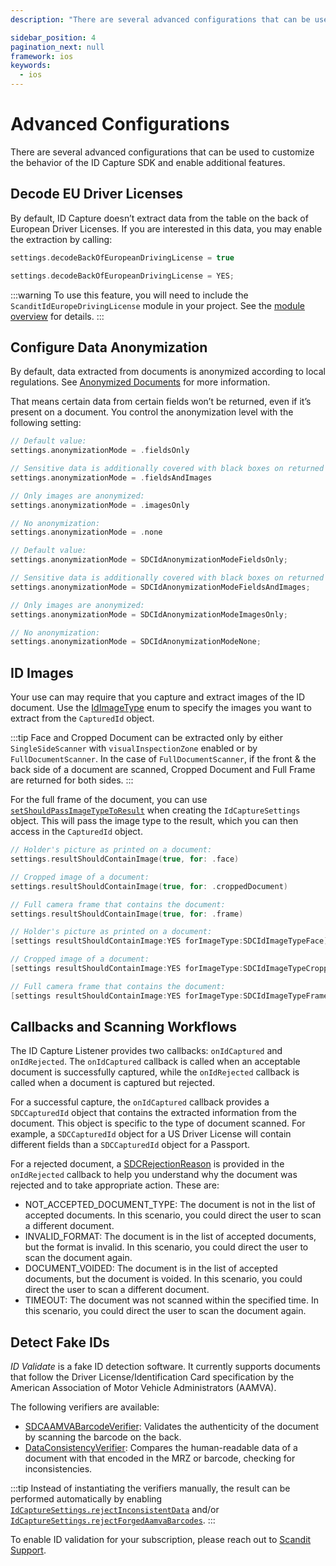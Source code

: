 ```yaml
---
description: "There are several advanced configurations that can be used to customize the behavior of the ID Capture SDK and enable additional features.                                                                              "

sidebar_position: 4
pagination_next: null
framework: ios
keywords:
  - ios
---
```


# Advanced Configurations

There are several advanced configurations that can be used to customize the behavior of the ID Capture SDK and enable additional features.

## Decode EU Driver Licenses

By default, ID Capture doesn’t extract data from the table on the back of European Driver Licenses. If you are interested in this data, you may enable the extraction by calling:

<Tabs groupId="language">

<TabItem value="swift" label="Swift">

```swift
settings.decodeBackOfEuropeanDrivingLicense = true
```

</TabItem>

<TabItem value="objc" label="Objective-C">

```objectivec
settings.decodeBackOfEuropeanDrivingLicense = YES;
```

</TabItem>

</Tabs>

:::warning
To use this feature, you will need to include the `ScanditIdEuropeDrivingLicense` module in your project. See the [module overview](/sdks/ios/id-capture/get-started.md#module-overview) for details.
:::

## Configure Data Anonymization

By default, data extracted from documents is anonymized according to local regulations. See [Anonymized Documents](/sdks/ios/id-capture/supported-documents.md#anonymized-documents) for more information.

That means certain data from certain fields won’t be returned, even if it’s present on a document. You control the anonymization level with the following setting:

<Tabs groupId="language">

<TabItem value="swift" label="Swift">

```swift
// Default value:
settings.anonymizationMode = .fieldsOnly

// Sensitive data is additionally covered with black boxes on returned images:
settings.anonymizationMode = .fieldsAndImages

// Only images are anonymized:
settings.anonymizationMode = .imagesOnly

// No anonymization:
settings.anonymizationMode = .none
```

</TabItem>

<TabItem value="objc" label="Objective-C">

```objectivec
// Default value:
settings.anonymizationMode = SDCIdAnonymizationModeFieldsOnly;

// Sensitive data is additionally covered with black boxes on returned images:
settings.anonymizationMode = SDCIdAnonymizationModeFieldsAndImages;

// Only images are anonymized:
settings.anonymizationMode = SDCIdAnonymizationModeImagesOnly;

// No anonymization:
settings.anonymizationMode = SDCIdAnonymizationModeNone;
```

</TabItem>

</Tabs>

## ID Images

Your use can may require that you capture and extract images of the ID document. Use the [IdImageType](https://docs.scandit.com/7.6/data-capture-sdk/ios/id-capture/api/id-image-type.html#enum-scandit.datacapture.id.IdImageType) enum to specify the images you want to extract from the `CapturedId` object.

:::tip
Face and Cropped Document can be extracted only by either `SingleSideScanner` with `visualInspectionZone` enabled or by `FullDocumentScanner`.
In the case of `FullDocumentScanner`, if the front & the back side of a document are scanned, Cropped Document and Full Frame are returned for both sides.
:::

For the full frame of the document, you can use [`setShouldPassImageTypeToResult`](https://docs.scandit.com/7.6/data-capture-sdk/ios/id-capture/api/id-capture-settings.html#method-scandit.datacapture.id.IdCaptureSettings.SetShouldPassImageTypeToResult) when creating the `IdCaptureSettings` object. This will pass the image type to the result, which you can then access in the `CapturedId` object.

<Tabs groupId="language">

<TabItem value="swift" label="Swift">

```swift
// Holder's picture as printed on a document:
settings.resultShouldContainImage(true, for: .face)

// Cropped image of a document:
settings.resultShouldContainImage(true, for: .croppedDocument)

// Full camera frame that contains the document:
settings.resultShouldContainImage(true, for: .frame)
```

</TabItem>

<TabItem value="objc" label="Objective-C">

```objectivec
// Holder's picture as printed on a document:
[settings resultShouldContainImage:YES forImageType:SDCIdImageTypeFace];

// Cropped image of a document:
[settings resultShouldContainImage:YES forImageType:SDCIdImageTypeCroppedDocument];

// Full camera frame that contains the document:
[settings resultShouldContainImage:YES forImageType:SDCIdImageTypeFrame];
```

</TabItem>

</Tabs>

## Callbacks and Scanning Workflows

The ID Capture Listener provides two callbacks: `onIdCaptured` and `onIdRejected`. The `onIdCaptured` callback is called when an acceptable document is successfully captured, while the `onIdRejected` callback is called when a document is captured but rejected.

For a successful capture, the `onIdCaptured` callback provides a `SDCCapturedId` object that contains the extracted information from the document. This object is specific to the type of document scanned. For example, a `SDCCapturedId` object for a US Driver License will contain different fields than a `SDCCapturedId` object for a Passport.

For a rejected document, a [SDCRejectionReason](https://docs.scandit.com/7.6/data-capture-sdk/ios/id-capture/api/rejection-reason.html#enum-scandit.datacapture.id.RejectionReason) is provided in the `onIdRejected` callback to help you understand why the document was rejected and to take appropriate action. These are:

* NOT_ACCEPTED_DOCUMENT_TYPE: The document is not in the list of accepted documents. In this scenario, you could direct the user to scan a different document.
* INVALID_FORMAT: The document is in the list of accepted documents, but the format is invalid. In this scenario, you could direct the user to scan the document again.
* DOCUMENT_VOIDED: The document is in the list of accepted documents, but the document is voided. In this scenario, you could direct the user to scan a different document.
* TIMEOUT: The document was not scanned within the specified time. In this scenario, you could direct the user to scan the document again.

## Detect Fake IDs

*ID Validate* is a fake ID detection software. It currently supports documents that follow the Driver License/Identification Card specification by the American Association of Motor Vehicle Administrators (AAMVA).

The following verifiers are available:

* [SDCAAMVABarcodeVerifier](https://docs.scandit.com/7.6/data-capture-sdk/ios/id-capture/api/aamva-barcode-verifier.html#class-scandit.datacapture.id.AamvaBarcodeVerifier): Validates the authenticity of the document by scanning the barcode on the back.
* [DataConsistencyVerifier](https://docs.scandit.com/7.6/data-capture-sdk/ios/id-capture/api/data-consistency-verifier.html): Compares the human-readable data of a document with that encoded in the MRZ or barcode, checking for inconsistencies.

:::tip
Instead of instantiating the verifiers manually, the result can be performed automatically by enabling [`IdCaptureSettings.rejectInconsistentData`](https://docs.scandit.com/7.6/data-capture-sdk/ios/id-capture/api/id-capture-settings.html#property-scandit.datacapture.id.IdCaptureSettings.RejectInconsistentData) and/or [`IdCaptureSettings.rejectForgedAamvaBarcodes`](https://docs.scandit.com/7.6/data-capture-sdk/ios/id-capture/api/id-capture-settings.html#property-scandit.datacapture.id.IdCaptureSettings.RejectInconsistentData).
:::

To enable ID validation for your subscription, please reach out to [Scandit Support](mailto:support@scandit.com).


